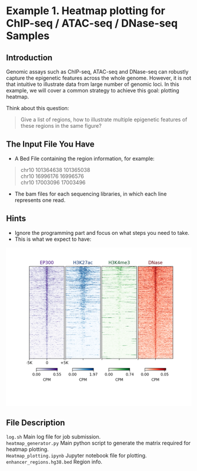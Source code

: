 # Example 1. Heatmap plotting for ChIP-seq / ATAC-seq / DNase-seq Samples

## Introduction

Genomic assays such as ChIP-seq, ATAC-seq and DNase-seq can robustly capture the epigenetic features across the whole genome. However, it is not that intuitive to illustrate data from large number of genomic loci. In this example, we will cover a common strategy to achieve this goal: plotting heatmap.

Think about this question:

> Give a list of regions, how to illustrate multiple epigenetic features of these regions in the same figure?

## The Input File You Have  
- A Bed File containing the region information, for example:  
> chr10 101364638 101365038  
> chr10 16996176 16996576  
> chr10 17003096 17003496  

- The bam files for each sequencing libraries, in which each line represents one read.

## Hints  
- Ignore the programming part and focus on what steps you need to take.
- This is what we expect to have:  

![drawing](Heatmap_allmarkers_200X50.png)

## File Description  
`log.sh` Main log file for job submission.  
`heatmap_generator.py` Main python script to generate the matrix required for heatmap plotting.  
`Heatmap_plotting.ipynb` Jupyter notebook file for plotting.  
`enhancer_regions.hg38.bed` Region info.
